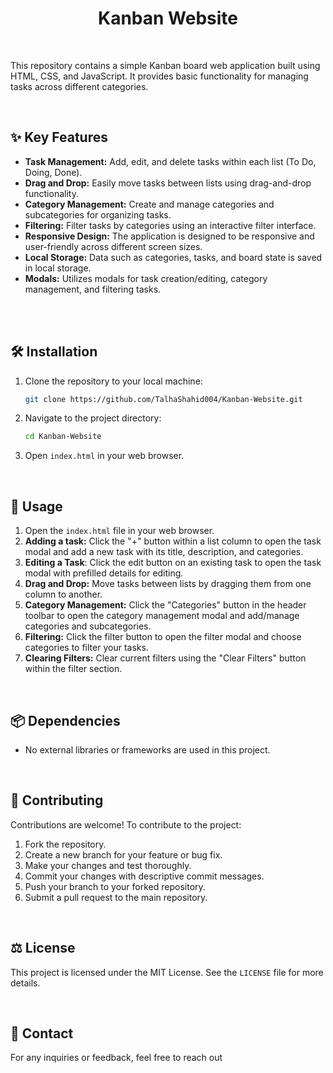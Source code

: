 
<div align="center">
  <h1>Kanban Website</h1>
</div>

<br/>

This repository contains a simple Kanban board web application built using HTML, CSS, and JavaScript. It provides basic functionality for managing tasks across different categories.

<br/>

## ✨ Key Features

*   **Task Management:** Add, edit, and delete tasks within each list (To Do, Doing, Done).
*   **Drag and Drop:** Easily move tasks between lists using drag-and-drop functionality.
*   **Category Management:** Create and manage categories and subcategories for organizing tasks.
*   **Filtering:** Filter tasks by categories using an interactive filter interface.
*   **Responsive Design:** The application is designed to be responsive and user-friendly across different screen sizes.
*   **Local Storage:**  Data such as categories, tasks, and board state is saved in local storage.
*   **Modals:** Utilizes modals for task creation/editing, category management, and filtering tasks.
<br/>

<br/>

## 🛠️ Installation

1.  Clone the repository to your local machine:

    ```bash
    git clone https://github.com/TalhaShahid004/Kanban-Website.git
    ```

2. Navigate to the project directory:

    ```bash
    cd Kanban-Website
    ```

3.  Open `index.html` in your web browser.

<br/>

## 🚀 Usage

1.  Open the `index.html` file in your web browser.
2.  **Adding a task:** Click the "+" button within a list column to open the task modal and add a new task with its title, description, and categories.
3. **Editing a Task**: Click the edit button on an existing task to open the task modal with prefilled details for editing.
4.  **Drag and Drop:** Move tasks between lists by dragging them from one column to another.
5.  **Category Management:** Click the "Categories" button in the header toolbar to open the category management modal and add/manage categories and subcategories.
6. **Filtering:** Click the filter button to open the filter modal and choose categories to filter your tasks.
7.  **Clearing Filters:** Clear current filters using the "Clear Filters" button within the filter section.

<br/>

## 📦 Dependencies
*   No external libraries or frameworks are used in this project.
<br/>

## 🤝 Contributing

Contributions are welcome! To contribute to the project:

1.  Fork the repository.
2.  Create a new branch for your feature or bug fix.
3.  Make your changes and test thoroughly.
4.  Commit your changes with descriptive commit messages.
5.  Push your branch to your forked repository.
6.  Submit a pull request to the main repository.

<br/>

## ⚖️ License

This project is licensed under the MIT License. See the `LICENSE` file for more details.

<br/>

## 📧 Contact

For any inquiries or feedback, feel free to reach out
